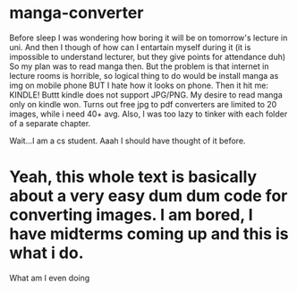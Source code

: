 # manga-converter

Before sleep I was wondering how boring it will be on tomorrow's lecture in uni. And then I though of how can I entartain myself during it (it is impossible to understand lecturer, but they give points for attendance duh)
So my plan was to read manga then. But the problem is that internet in lecture rooms is horrible, so logical thing to do would be install manga as img on mobile phone BUT I hate how it looks on phone.  Then it hit me: KINDLE!
Buttt kindle does not support JPG/PNG. My desire to read manga only on kindle won. Turns out free jpg to pdf converters are limited to 20 images, while i need 40+ avg. Also, I was too lazy to tinker with each folder of a separate chapter.

Wait...I am a cs student. Aaah I should have thought of it before.

# Yeah, this whole text is basically about a very easy dum dum code for converting images. I am bored, I have midterms coming up and this is what i do.
What am I even doing 
